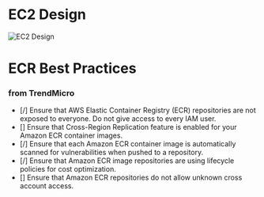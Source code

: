 # EC2 Design
![EC2 Design](./diagrams/ec2-design.drawio.png)

# ECR Best Practices 
### from TrendMicro
* [/] Ensure that AWS Elastic Container Registry (ECR) repositories are not exposed to everyone. Do not give access to every IAM user.
* [] Ensure that Cross-Region Replication feature is enabled for your Amazon ECR container images.
* [/] Ensure that each Amazon ECR container image is automatically scanned for vulnerabilities when pushed to a repository.
* [/] Ensure that Amazon ECR image repositories are using lifecycle policies for cost optimization.
* [] Ensure that Amazon ECR repositories do not allow unknown cross account access.
